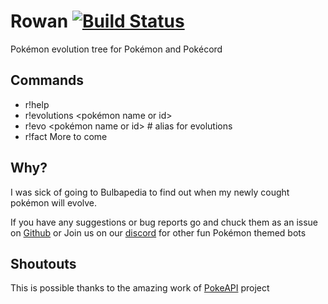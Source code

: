 # Rowan [![Build Status](https://travis-ci.com/thattomperson/rowan.svg?branch=master)](https://travis-ci.com/thattomperson/rowan)
Pokémon evolution tree for Pokémon and Pokécord


## Commands
- r!help
- r!evolutions <pokémon name or id> 
- r!evo <pokémon name or id> # alias for evolutions
- r!fact
More to come

## Why?
I was sick of going to Bulbapedia to find out when my newly cought pokémon will evolve.

If you have any suggestions or bug reports go and chuck them as an issue on [Github](https://github.com/thattomperson/rowan/issues) or Join us on our [discord](https://discord.gg/wA9zAff) for other fun Pokémon themed bots

## Shoutouts
This is possible thanks to the amazing work of [PokeAPI](https://pokeapi.co/) project
